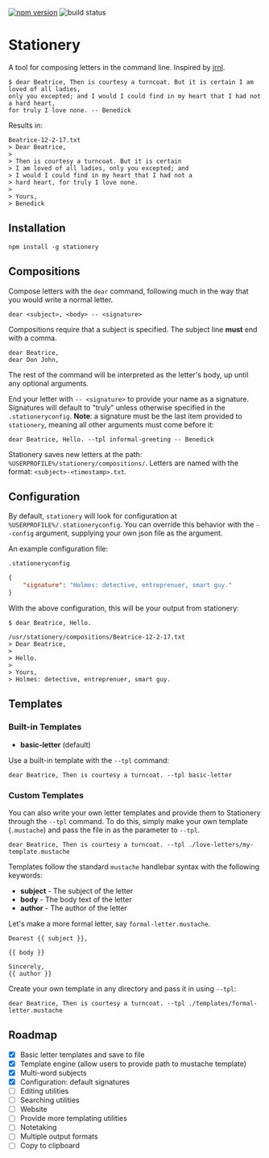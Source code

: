 [![npm version](https://badge.fury.io/js/stationery.svg)](https://badge.fury.io/js/stationery)
![build status](https://travis-ci.org/mgmarlow/dss.svg?branch=master)

# Stationery

A tool for composing letters in the command line. Inspired by [jrnl](http://jrnl.sh/).

```
$ dear Beatrice, Then is courtesy a turncoat. But it is certain I am loved of all ladies,
only you excepted; and I would I could find in my heart that I had not a hard heart,
for truly I love none. -- Benedick
```

Results in:

```  
Beatrice-12-2-17.txt
> Dear Beatrice,
> 
> Then is courtesy a turncoat. But it is certain
> I am loved of all ladies, only you excepted; and
> I would I could find in my heart that I had not a
> hard heart, for truly I love none.
> 
> Yours,
> Benedick
```

## Installation
```
npm install -g stationery
```

## Compositions
Compose letters with the `dear` command, following much in the way that you would write a normal letter.

```
dear <subject>, <body> -- <signature>
```

Compositions require that a subject is specified. The subject line **must** end with a comma.

```
dear Beatrice,
dear Don John,
```

The rest of the command will be interpreted as the letter's body, up until any optional arguments.

End your letter with `-- <signature>` to provide your name as a signature. Signatures will
default to "truly" unless otherwise specified in the `.stationeryconfig`. **Note**: a signature must
be the last item provided to `stationery`, meaning all other arguments must come before it:

```
dear Beatrice, Hello. --tpl informal-greeting -- Benedick
```

Stationery saves new letters at the path: `%USERPROFILE%/stationery/compositions/`. Letters are named with the
format: `<subject>-<timestamp>.txt`.

## Configuration
By default, `stationery` will look for configuration at `%USERPROFILE%/.stationeryconfig`.
You can override this behavior with the `--config` argument, supplying your own json file
as the argument.

An example configuration file:

`.stationeryconfig`
```json
{
    "signature": "Holmes: detective, entreprenuer, smart guy."
}
```

With the above configuration, this will be your output from stationery:
```
$ dear Beatrice, Hello.

/usr/stationery/compositions/Beatrice-12-2-17.txt
> Dear Beatrice,
>
> Hello.
>
> Yours,
> Holmes: detective, entreprenuer, smart guy.
```

## Templates

### Built-in Templates

* **basic-letter** (default)

Use a built-in template with the `--tpl` command:
```
dear Beatrice, Then is courtesy a turncoat. --tpl basic-letter
```


### Custom Templates
You can also write your own letter templates and provide them to Stationery through the
`--tpl` command. To do this, simply make your own template (`.mustache`) and pass the file 
in as the parameter to `--tpl`.

```
dear Beatrice, Then is courtesy a turncoat. --tpl ./love-letters/my-template.mustache
```

Templates follow the standard `mustache` handlebar syntax with the following keywords:

* **subject** - The subject of the letter
* **body** - The body text of the letter
* **author** - The author of the letter

Let's make a more formal letter, say `formal-letter.mustache`.

```
Dearest {{ subject }},

{{ body }}

Sincerely,
{{ author }}
```

Create your own template in any directory and pass it in using `--tpl`:

```
dear Beatrice, Then is courtesy a turncoat. --tpl ./templates/formal-letter.mustache
```

## Roadmap
* [x] Basic letter templates and save to file
* [x] Template engine (allow users to provide path to mustache template)
* [x] Multi-word subjects
* [x] Configuration: default signatures
* [ ] Editing utilities
* [ ] Searching utilities
* [ ] Website
* [ ] Provide more templating utilities
* [ ] Notetaking
* [ ] Multiple output formats
* [ ] Copy to clipboard
